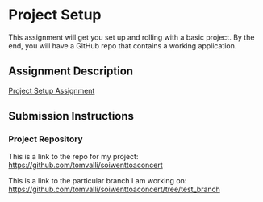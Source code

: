 # Project Setup
This assignment will get you set up and rolling with a basic project. By the end, you will have a GitHub repo that contains a working application.

## Assignment Description
[Project Setup Assignment](https://education.launchcode.org/liftoff/modules/assignments/project-setup)

## Submission Instructions

### Project Repository
This is a link to the repo for my project:
https://github.com/tomvalli/soiwenttoaconcert

This is a link to the particular branch I am working on:
https://github.com/tomvalli/soiwenttoaconcert/tree/test_branch